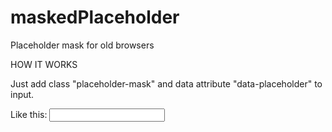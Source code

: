 # maskedPlaceholder
Placeholder mask for old browsers

HOW IT WORKS

Just add class "placeholder-mask" and data attribute "data-placeholder" to input.

Like this: <input type="text" data-placeholder="1111111111" class="placeholder-mask">
